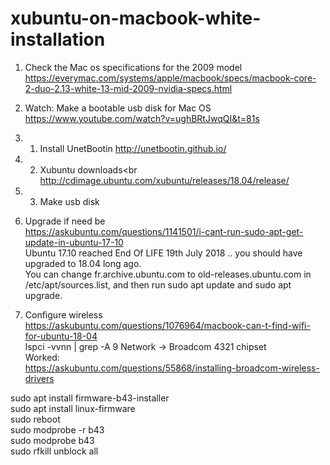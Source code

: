 # xubuntu-on-macbook-white-installation

1. Check the Mac os specifications for the 2009 model
https://everymac.com/systems/apple/macbook/specs/macbook-core-2-duo-2.13-white-13-mid-2009-nvidia-specs.html

2. Watch: Make a bootable usb disk for Mac OS<br>
https://www.youtube.com/watch?v=ughBRtJwqQI&t=81s<br>
2. 1. Install UnetBootin http://unetbootin.github.io/
2. 2. Xubuntu downloads<br
http://cdimage.ubuntu.com/xubuntu/releases/18.04/release/<br>
2. 3. Make usb disk<br>

3. Upgrade if need be<br>
https://askubuntu.com/questions/1141501/i-cant-run-sudo-apt-get-update-in-ubuntu-17-10<br>
Ubuntu 17.10 reached End Of LIFE 19th July 2018 .. you should have upgraded to 18.04 long ago.<br>
You can change fr.archive.ubuntu.com to old-releases.ubuntu.com in /etc/apt/sources.list, and then run sudo apt update and sudo apt upgrade.<br>

4. Configure wireless
https://askubuntu.com/questions/1076964/macbook-can-t-find-wifi-for-ubuntu-18-04<br>
lspci -vvnn | grep -A 9 Network -> Broadcom 4321 chipset<br>
Worked: <br>
https://askubuntu.com/questions/55868/installing-broadcom-wireless-drivers <br>

sudo apt install firmware-b43-installer <br>
sudo apt install linux-firmware <br>
sudo reboot <br>
sudo modprobe -r b43 <br>
sudo modprobe b43    <br>
sudo rfkill unblock all  <br>

